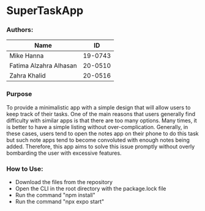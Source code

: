 # SuperTaskApp

### Authors:
| Name                   | ID      |
|------------------------|---------|
| Mike Hanna             | 19-0743 |
| Fatima Alzahra Alhasan | 20-0510 |
| Zahra Khalid           | 20-0516 |

### Purpose
To provide a minimalistic app with a simple design that will allow users to keep track of their tasks. One of the main reasons that users generally find difficulty with similar apps is that there are too many options. Many times, it is better to have a simple listing without over-complication. Generally, in these cases, users tend to open the notes app on their phone to do this task but such note apps tend to become convoluted with enough notes being added.
Therefore, this app aims to solve this issue promptly without overly bombarding the user with excessive features.

### How to Use:
- Download the files from the repository
- Open the CLI in the root directory with the package.lock file
- Run the command "npm install"
- Run the command "npx expo start"
